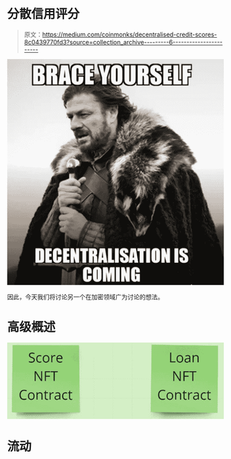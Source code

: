 # 分散信用评分

> 原文：<https://medium.com/coinmonks/decentralised-credit-scores-8c0439770fd3?source=collection_archive---------6----------------------->

![](img/68129556418a99cee696842e662be9e2.png)

因此，今天我们将讨论另一个在加密领域广为讨论的想法。

# **高级概述**

![](img/6a94c6380d8d2d1f3c61bd53b1372016.png)

# 流动